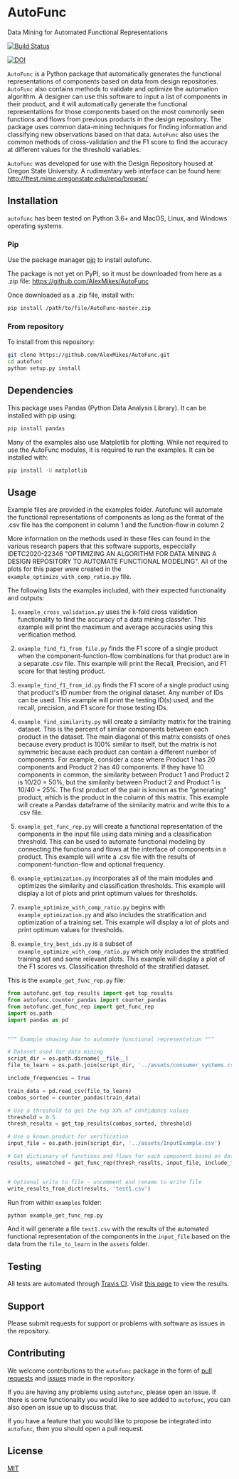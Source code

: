 # AutoFunc
Data Mining for Automated Functional Representations

[![Build Status](https://travis-ci.org/AlexMikes/AutoFunc.svg?branch=master)](https://travis-ci.org/AlexMikes/AutoFunc)

[![DOI](https://zenodo.org/badge/DOI/10.5281/zenodo.3243689.svg)](https://doi.org/10.5281/zenodo.3243689)

``AutoFunc`` is a Python package that automatically generates the functional representations of components based on data from 
design repositories. ``AutoFunc`` also contains methods to validate and optimize the automation algorithm. A designer can use this software to 
input a list of components in their product, and it will automatically generate the functional representations for those 
components based on the most commonly seen functions and flows from previous products in the design repository. 
The package uses common data-mining techniques for finding information and classifying new observations based on 
that data. ``AutoFunc`` also uses the common methods of cross-validation and the F1 score to find the accuracy at 
different values for the threshold variables.

`AutoFunc` was developed for use with the Design Repository housed at Oregon State University. A rudimentary 
web interface can be found here: http://ftest.mime.oregonstate.edu/repo/browse/

## Installation

`autofunc` has been tested on Python 3.6+ and MacOS, Linux, and Windows operating systems. 

### Pip

Use the package manager [pip](https://pip.pypa.io/en/stable/) to install autofunc.

The package is not yet on PyPI, so it must be downloaded from here as a .zip file: https://github.com/AlexMikes/AutoFunc

Once downloaded as a .zip file, install with:

```bash
pip install /path/to/file/AutoFunc-master.zip
```

### From repository

To install from this repository:

```bash
git clone https://github.com/AlexMikes/AutoFunc.git
cd autofunc
python setup.py install
```

## Dependencies

This package uses Pandas (Python Data Analysis Library). It can be installed with pip using:

```bash
pip install pandas
```
Many of the examples also use Matplotlib for plotting. While not required to use the AutoFunc modules, it is required to run the examples. It can be installed with:

```bash
pip install -U matplotlib
```

## Usage

Example files are provided in the examples folder. Autofunc will automate the functional representations of components
as  long as the format of the .csv file has the component in column 1 and the function-flow in column 2

More information on the methods used in these files can found in the various research papers that this software supports, especcially IDETC2020-22346
"OPTIMIZING AN ALGORITHM FOR DATA MINING A DESIGN REPOSITORY TO AUTOMATE FUNCTIONAL MODELING". All of the plots for this paper were created in the ```example_optimize_with_comp_ratio.py``` file.

The following lists the examples included, with their expected functionality and outputs:

1. ```example_cross_validation.py``` uses the k-fold cross validation functionality to find the accuracy of a data mining classifer. This example will print the maximum and average accuracies using this verification method.

1. ```example_find_f1_from_file.py``` finds the F1 score of a single product when the component-function-flow combinations for that product are in a separate .csv file. This example will print the Recall, Precision, and F1 score for that testing product.

1. ```example_find_f1_from_id.py``` finds the F1 score of a single product using that product's ID number from the original dataset. Any number of IDs can be used. This example will print the testing ID(s) used, and the recall, precision, and F1 score for those testing IDs.

1. ```example_find_similarity.py``` will create a similarity matrix for the training dataset. This is the percent of similar components between each product in the dataset. The main diagonal of this matrix consists of ones because every product is 100% similar to itself, but the matrix is not symmetric because each product can contain a different number of components. For example, consider a case where Product 1 has 20 components and Product 2 has 40 components. If they have 10 components in common, the similarity between Product 1 and Product 2 is 10/20 = 50%, but the similarity between Product 2 and Product 1 is 10/40 = 25%. The first product of the pair is known as the ”generating” product, which is the product in the column of this matrix. This example will create a Pandas dataframe of the similarity matrix and write this to a .csv file.

1. ```example_get_func_rep.py``` will create a functional representation of the components in the input file using data mining and a classification threshold. This can be used to automate functional modeling by connecting the functions and flows at the interface of components in a product. This example will write a .csv file with the results of component-function-flow and optional frequency.

1. ```example_optimization.py``` incorporates all of the main modules and optimizes the similarity and classification thresholds. This example will display a lot of plots and print optimum values for thresholds.

1. ```example_optimize_with_comp_ratio.py``` begins with ```example_optimization.py``` and also includes the stratification and optimization of a training set. This example will display a lot of plots and print optimum values for thresholds.

1. ```example_try_best_ids.py``` is a subset of ```example_optimize_with_comp_ratio.py``` which only includes the stratified training set and some
relevant plots. This example will display a plot of the F1 scores vs. Classification threshold of the stratified dataset.


This is the ```example_get_func_rep.py``` file:

```python
from autofunc.get_top_results import get_top_results
from autofunc.counter_pandas import counter_pandas
from autofunc.get_func_rep import get_func_rep
import os.path
import pandas as pd


""" Example showing how to automate functional representation """

# Dataset used for data mining
script_dir = os.path.dirname(__file__)
file_to_learn = os.path.join(script_dir, '../assets/consumer_systems.csv')

include_frequencies = True

train_data = pd.read_csv(file_to_learn)
combos_sorted = counter_pandas(train_data)

# Use a threshold to get the top XX% of confidence values
threshold = 0.5
thresh_results = get_top_results(combos_sorted, threshold)

# Use a known product for verification
input_file = os.path.join(script_dir, '../assets/InputExample.csv')

# Get dictionary of functions and flows for each component based on data mining
results, unmatched = get_func_rep(thresh_results, input_file, include_frequencies)


# Optional write to file - uncomment and rename to write file
write_results_from_dict(results, 'test1.csv')
```


Run from within ```examples``` folder:

```bash
python example_get_func_rep.py
```

And it will generate a file ```test1.csv``` with the results of the automated functional representation of the 
 components in the ```input_file``` based on the data from the ```file_to_learn``` in the ```assets``` folder.
 
## Testing
All tests are automated through [Travis CI](https://travis-ci.org/). Visit [this page](https://travis-ci.org/github/AlexMikes/AutoFunc) to view the results.


## Support
Please submit requests for support or problems with software as issues in the repository.

## Contributing

We welcome contributions to the `autofunc` package in the form of [pull requests](https://github.com/AlexMikes/AutoFunc/pulls) and [issues](https://github.com/AlexMikes/AutoFunc/issues) made in the repository.

If you are having any problems using `autofunc`, please open an issue.
If there is some functionality you would like to see added to `autofunc`, you can also open an issue up to discuss that.

If you have a feature that you would like to propose be integrated into `autofunc`, then you should open a pull request.

## License
[MIT](https://choosealicense.com/licenses/mit/)
